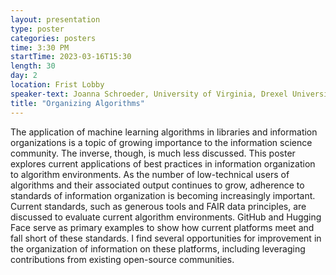 ```yaml
---
layout: presentation
type: poster
categories: posters
time: 3:30 PM
startTime: 2023-03-16T15:30
length: 30
day: 2
location: Frist Lobby
speaker-text: Joanna Schroeder, University of Virginia, Drexel University
title: "Organizing Algorithms"
---
```

The application of machine learning algorithms in libraries and information organizations is a
topic of growing importance to the information science community. The inverse, though, is much
less discussed. This poster explores current applications of best practices in information
organization to algorithm environments. As the number of low-technical users of algorithms and
their associated output continues to grow, adherence to standards of information organization is
becoming increasingly important. Current standards, such as generous tools and FAIR data
principles, are discussed to evaluate current algorithm environments. GitHub and Hugging Face
serve as primary examples to show how current platforms meet and fall short of these standards. I
find several opportunities for improvement in the organization of information on these platforms,
including leveraging contributions from existing open-source communities. 
